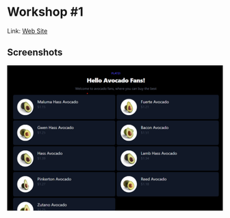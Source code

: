# Workshop #1

Link: [Web Site](https://bright-semifreddo-f22901.netlify.app/)

## Screenshots

![Web Image](https://github.com/TomasOtano25/curso-manipulacion-dom-workshop-1/blob/main/screen/screen-1.png?raw=true)
